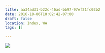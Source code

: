 ```yaml
---
title: aa34ad31-b22c-46ad-bb97-97ef21fc02b2
date: 2016-10-06T10:02:42-07:00
draft: false
location: Index, WA
tags: []

---
```




![](https://d17enza3bfujl8.cloudfront.net/20160918_01_101.jpg")



